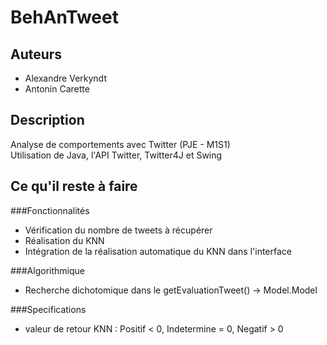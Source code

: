 BehAnTweet
==========

Auteurs
-------

*	Alexandre Verkyndt
*	Antonin Carette

Description
-----------

Analyse de comportements avec Twitter (PJE - M1S1)  
Utilisation de Java, l'API Twitter, Twitter4J et Swing

Ce qu'il reste à faire
----------------------

###Fonctionnalités
*	Vérification du nombre de tweets à récupérer
*	Réalisation du KNN
*	Intégration de la réalisation automatique du KNN dans l'interface

###Algorithmique
*	Recherche dichotomique dans le getEvaluationTweet() -> Model.Model

###Specifications
*	valeur de retour KNN : Positif < 0, Indetermine = 0, Negatif > 0